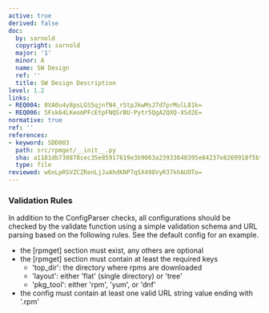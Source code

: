 ```yaml
---
active: true
derived: false
doc:
  by: sarnold
  copyright: sarnold
  major: '1'
  minor: A
  name: SW Design
  ref: ''
  title: SW Design Description
level: 1.2
links:
- REQ004: 0VA0u4y8psLGS5qjnfN4_rStpJkwMsJ7d7prMulL81k=
- REQ006: 5Fxk64LKeomPFcEtpFNQSrBU-Pytr5QgA2QXQ-XSd2E=
normative: true
ref: ''
references:
- keyword: SDD003
  path: src/rpmget/__init__.py
  sha: a1181db730878cec35e85917619e3b9063a23933648395e84237e8269918f5bf
  type: file
reviewed: w6nLpRSVZCZRenLjJuAhdKNP7qSX498VyR37khAUOTo=
---
```


### Validation Rules

In addition to the ConfigParser checks, all configurations should be checked
by the validate function using a simple validation schema and URL parsing
based on the following rules. See the default config for an example.

- the [rpmget] section must exist, any others are optional
- the [rpmget] section must contain at least the required keys
  - 'top_dir': the directory where rpms are downloaded
  - 'layout': either 'flat' (single directory) or 'tree'
  - 'pkg_tool': either 'rpm', 'yum', or 'dnf'
- the config must contain at least one valid URL string value ending with '.rpm'